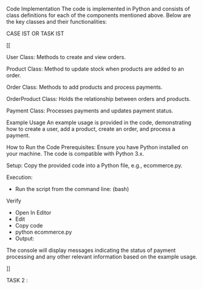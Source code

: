 Code Implementation
The code is implemented in Python and consists of class definitions for each of the components mentioned above. Below are the key classes and their functionalities:

CASE IST OR TASK IST 

[[

User Class:
Methods to create and view orders.


Product Class:
Method to update stock when products are added to an order.


Order Class:
Methods to add products and process payments.


OrderProduct Class:
Holds the relationship between orders and products.


Payment Class:
Processes payments and updates payment status.


Example Usage
An example usage is provided in the code, demonstrating how to create a user, add a product, create an order, and process a payment.

How to Run the Code
Prerequisites: Ensure you have Python installed on your machine. The code is compatible with Python 3.x.

Setup:
Copy the provided code into a Python file, e.g., ecommerce.py.


Execution:

* Run the script from the command line:
(bash)

Verify

*  Open In Editor
*  Edit
*  Copy code
*  python ecommerce.py
*  Output:

The console will display messages indicating the status of payment processing and any other relevant information based on the example usage.

]]


TASK 2 :


